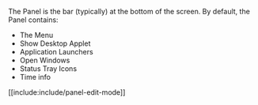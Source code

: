 The Panel is the bar (typically) at the bottom of the screen.
By default, the Panel contains:

* The Menu
* Show Desktop Applet
* Application Launchers
* Open Windows
* Status Tray Icons
* Time info

[[include:include/panel-edit-mode]]

